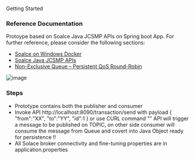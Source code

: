 Getting Started

### Reference Documentation

Protoype based on Soalce Java JCSMP APIs on Spring boot App. For further reference, please consider the following sections:

* [Soalce on Windows Docker](https://docs.solace.com/Solace-SW-Broker-Set-Up/Docker-Containers/Set-Up-Docker-Container-Windows.htm)
* [Soalce Java JCSMP APIs](https://docs.solace.com/Solace-PubSub-Messaging-APIs/JCSMP-API/jcsmp-api-home.htm)
* [Non-Exclusive Queue – Persistent QoS Round-Robin](https://solace.com/blog/consumer-groups-consumer-scaling-solace/)

![image](https://user-images.githubusercontent.com/25661435/161483756-44710de6-f919-4dde-a83a-e6893ea29aa4.png)


### Steps

* Prototype contains both the publisher and consumer 
* Invoke API http://localhost:8090/transaction/send with payload {
  "from":"XX",
  "to":"YY",
  "id":1
  } or use CURL command "" 
API will trigger a message to be published on TOPIC, on other side consumer will consume the message from Queue 
and covert into Java Object ready for persistence !!
* All Solace broker connectivity and fine-tuning properties are in application.properties
